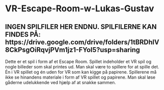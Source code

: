 # VR-Escape-Room-w-Lukas-Gustav
<h2>INGEN SPILFILER HER ENDNU. SPILFILERNE KAN FINDES PÅ: https://drive.google.com/drive/folders/1tBRDhIV8CkPsgOiRqvjPVm1jz1-FYoI5?usp=sharing</h2>

Dette er et spil i form af et Escape Room. Spillet indeholder et VR spil og nogle billeder som skal printes ud. Man skal være to spillere for at spille det. Én i VR spillet og én uden for VR som kan kigge på papirene. Spillerene må ikke se hinandens materiale i form af VR spillet og papirene. Man skal løse gåderne udelukkende ved hjælp af at snakke sammen.
